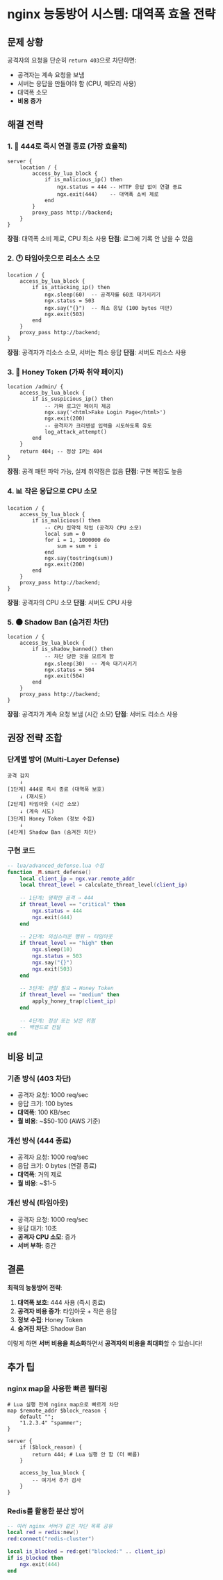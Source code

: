 # nginx 능동방어 시스템: 대역폭 효율 전략

## 문제 상황
공격자의 요청을 단순히 `return 403`으로 차단하면:
- 공격자는 계속 요청을 보냄
- 서버는 응답을 만들어야 함 (CPU, 메모리 사용)
- 대역폭 소모
- **비용 증가**

## 해결 전략

### 1. 🚫 **444로 즉시 연결 종료** (가장 효율적)
```nginx
server {
    location / {
        access_by_lua_block {
            if is_malicious_ip() then
                ngx.status = 444 -- HTTP 응답 없이 연결 종료
                ngx.exit(444)    -- 대역폭 소비 제로
            end
        }
        proxy_pass http://backend;
    }
}
```
**장점**: 대역폭 소비 제로, CPU 최소 사용
**단점**: 로그에 기록 안 남을 수 있음

### 2. 🕐 **타임아웃으로 리소스 소모**
```nginx
location / {
    access_by_lua_block {
        if is_attacking_ip() then
            ngx.sleep(60)  -- 공격자를 60초 대기시키기
            ngx.status = 503
            ngx.say("{}")  -- 최소 응답 (100 bytes 미만)
            ngx.exit(503)
        end
    }
    proxy_pass http://backend;
}
```
**장점**: 공격자가 리소스 소모, 서버는 최소 응답
**단점**: 서버도 리소스 사용

### 3. 🍯 **Honey Token (가짜 취약 페이지)**
```nginx
location /admin/ {
    access_by_lua_block {
        if is_suspicious_ip() then
            -- 가짜 로그인 페이지 제공
            ngx.say('<html>Fake Login Page</html>')
            ngx.exit(200)
            -- 공격자가 크리덴셜 입력을 시도하도록 유도
            log_attack_attempt()
        end
    }
    return 404; -- 정상 IP는 404
}
```
**장점**: 공격 패턴 파악 가능, 실제 취약점은 없음
**단점**: 구현 복잡도 높음

### 4. 📊 **작은 응답으로 CPU 소모**
```nginx
location / {
    access_by_lua_block {
        if is_malicious() then
            -- CPU 집약적 작업 (공격자 CPU 소모)
            local sum = 0
            for i = 1, 1000000 do
                sum = sum + i
            end
            ngx.say(tostring(sum))
            ngx.exit(200)
        end
    }
    proxy_pass http://backend;
}
```
**장점**: 공격자의 CPU 소모
**단점**: 서버도 CPU 사용

### 5. 🌑 **Shadow Ban (숨겨진 차단)**
```nginx
location / {
    access_by_lua_block {
        if is_shadow_banned() then
            -- 차단 당한 것을 모르게 함
            ngx.sleep(30)  -- 계속 대기시키기
            ngx.status = 504
            ngx.exit(504)
        end
    }
    proxy_pass http://backend;
}
```
**장점**: 공격자가 계속 요청 보냄 (시간 소모)
**단점**: 서버도 리소스 사용

## 권장 전략 조합

### 단계별 방어 (Multi-Layer Defense)

```
공격 감지
    ↓
[1단계] 444로 즉시 종료 (대역폭 보호)
    ↓ (재시도)
[2단계] 타임아웃 (시간 소모)
    ↓ (계속 시도)
[3단계] Honey Token (정보 수집)
    ↓
[4단계] Shadow Ban (숨겨진 차단)
```

### 구현 코드

```lua
-- lua/advanced_defense.lua 수정
function _M.smart_defense()
    local client_ip = ngx.var.remote_addr
    local threat_level = calculate_threat_level(client_ip)
    
    -- 1단계: 명확한 공격 → 444
    if threat_level == "critical" then
        ngx.status = 444
        ngx.exit(444)
    end
    
    -- 2단계: 의심스러운 행위 → 타임아웃
    if threat_level == "high" then
        ngx.sleep(10)
        ngx.status = 503
        ngx.say("{}")
        ngx.exit(503)
    end
    
    -- 3단계: 관찰 필요 → Honey Token
    if threat_level == "medium" then
        apply_honey_trap(client_ip)
    end
    
    -- 4단계: 정상 또는 낮은 위험
    -- 백엔드로 전달
end
```

## 비용 비교

### 기존 방식 (403 차단)
- 공격자 요청: 1000 req/sec
- 응답 크기: 100 bytes
- **대역폭**: 100 KB/sec
- **월 비용**: ~$50-100 (AWS 기준)

### 개선 방식 (444 종료)
- 공격자 요청: 1000 req/sec
- 응답 크기: 0 bytes (연결 종료)
- **대역폭**: 거의 제로
- **월 비용**: ~$1-5

### 개선 방식 (타임아웃)
- 공격자 요청: 1000 req/sec
- 응답 대기: 10초
- **공격자 CPU 소모**: 증가
- **서버 부하**: 중간

## 결론

**최적의 능동방어 전략**:
1. **대역폭 보호**: 444 사용 (즉시 종료)
2. **공격자 비용 증가**: 타임아웃 + 작은 응답
3. **정보 수집**: Honey Token
4. **숨겨진 차단**: Shadow Ban

이렇게 하면 **서버 비용을 최소화**하면서 **공격자의 비용을 최대화**할 수 있습니다!

## 추가 팁

### nginx map을 사용한 빠른 필터링
```nginx
# Lua 실행 전에 nginx map으로 빠르게 차단
map $remote_addr $block_reason {
    default "";
    "1.2.3.4" "spammer";
}

server {
    if ($block_reason) {
        return 444; # Lua 실행 안 함 (더 빠름)
    }
    
    access_by_lua_block {
        -- 여기서 추가 검사
    }
}
```

### Redis를 활용한 분산 방어
```lua
-- 여러 nginx 서버가 같은 차단 목록 공유
local red = redis:new()
red:connect("redis-cluster")

local is_blocked = red:get("blocked:" .. client_ip)
if is_blocked then
    ngx.exit(444)
end
```
